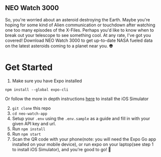 ## NEO Watch 3000

So, you're worried about an asteroid destroying the Earth. Maybe you're hoping for some kind of Alien communication or touchdown after watching one too many episodes of the X-Files. Perhaps you'd like to know when to break out your telescope to see something cool. At any rate, I've got you covered! Download NEO Watch 3000 to get up-to-date NASA fueled data on the latest asteroids coming to a planet near you. 👽

# Get Started
1. Make sure you have Expo installed
```
npm install --global expo-cli
```
Or follow the more in depth instructions [here](https://docs.expo.dev/workflow/ios-simulator/) to install the iOS Simulator

2. `git clone` this repo
3. `cd neo-watch-app`
4. Setup your `.env` using the `.env.sample` as a guide and fill in with your given API key and url.
5. Run `npm install`
6. Run `npm start` 
7. Scan the QR code with your phone(note: you will need the Expo Go app installed on your mobile device), or run expo on your laptop(see step 1 to install iOS Simulator), and you're good to go! 🎉
